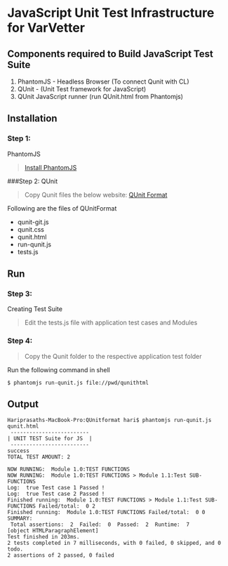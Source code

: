 # JavaScript Unit Test Infrastructure for VarVetter

## Components required to Build JavaScript Test Suite
1. PhantomJS - Headless Browser (To connect Qunit with CL)
2. QUnit - (Unit Test framework for JavaScript)
3. QUnit JavaScript runner (run QUnit.html from Phantomjs)

## Installation

### Step 1:
PhantomJS
> [Install PhantomJS](https://bitbucket.org/ariya/phantomjs/downloads/phantomjs-2.1.1-macosx.zip)

###Step 2:
QUnit
> Copy Qunit files the below website: 
> [QUnit Format](https://github.com/haripery/QUnitformat)

Following are the files of QUnitFormat
  - qunit-git.js
  - qunit.css
  - qunit.html
  - run-qunit.js
  - tests.js

## Run
### Step 3:
Creating Test Suite
> Edit the tests.js file with application test cases and Modules

### Step 4:
> Copy the Qunit folder to the respective application test folder

Run the following command in shell
```
$ phantomjs run-qunit.js file://pwd/qunithtml
```
## Output
```
Hariprasaths-MacBook-Pro:QUnitformat hari$ phantomjs run-qunit.js qunit.html
 -------------------------
| UNIT TEST Suite for JS  |
 -------------------------
success
TOTAL TEST AMOUNT: 2 

NOW RUNNING:  Module 1.0:TEST FUNCTIONS
NOW RUNNING:  Module 1.0:TEST FUNCTIONS > Module 1.1:Test SUB-FUNCTIONS
Log:  true Test case 1 Passed !
Log:  true Test case 2 Passed !
Finished running:  Module 1.0:TEST FUNCTIONS > Module 1.1:Test SUB-FUNCTIONS Failed/total:  0 2
Finished running:  Module 1.0:TEST FUNCTIONS Failed/total:  0 0
SUMMARY:
 Total assertions:  2  Failed:  0  Passed:  2  Runtime:  7
[object HTMLParagraphElement]
Test finished in 203ms.
2 tests completed in 7 milliseconds, with 0 failed, 0 skipped, and 0 todo.
2 assertions of 2 passed, 0 failed
```
